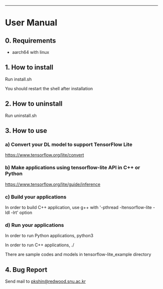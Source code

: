 ---
# User Manual

## 0. Requirements
- aarch64 with linux


## 1. How to install
Run install.sh

You should restart the shell after installation


## 2. How to uninstall
Run uninstall.sh


## 3. How to use
### a) Convert your DL model to support TensorFlow Lite
https://www.tensorflow.org/lite/convert

### b) Make applications using tensorflow-lite API in C++ or Python
https://www.tensorflow.org/lite/guide/inference

### c) Build your applications
In order to build C++ application, use g++ with '-pthread -ltensorflow-lite -ldl -lrt' option

### d) Run your applications
In order to run Python applications, python3 <YOUR CODE>
  
In order to run C++ applications, ./<YOUR BINARY>

There are sample codes and models in tensorflow-lite_example directory


## 4. Bug Report
Send mail to pkshin@redwood.snu.ac.kr
